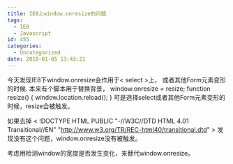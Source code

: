 ```yaml
---
title: IE8上window.onresize的问题
tags:
  - IE8
  - Javascript
id: 455
categories:
  - Uncategorized
date: 2010-01-05 13:43:21
---
```


今天发现IE8下window.onresize会作用于< select >上， 或者其他Form元素变形的时候.
本来有个脚本用于替换背景，
window.onresize = resize;
function resize() {
	window.location.reload();
}
可是选择select或者其他Form元素变形的时候，resize会被触发。

如果去掉
< !DOCTYPE HTML PUBLIC "-//W3C//DTD HTML 4.01 Transitional//EN"
"http://www.w3.org/TR/REC-html40/transitional.dtd" >
发现没有这个问题，window.onresize没有被触发。

考虑用检测window的宽度是否发生变化，来替代window.onresize。